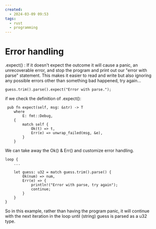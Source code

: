 ```yaml
---
created:
  - 2024-03-09 09:53
tags:
  - rust
  - programming
---
```

# Error handling

.expect() : If it doesn't expect the outcome it will cause a panic, an unrecoverable error, and stop the program and print out our "error with parse" statement.  This makes it easier to read and write but also ignoring any possible errors other than something bad happened, try again...
```
guess.trim().parse().expect("Error with parse.");
```

if we check the definition of .expect():
```
 pub fn expect(self, msg: &str) -> T
    where
        E: fmt::Debug,
    {
        match self {
            Ok(t) => t,
            Err(e) => unwrap_failed(msg, &e),
        }
    }
```

We can take away the Ok() & Err() and customize error handling.
```
loop {
	...

	let guess: u32 = match guess.trim().parse() {
		Ok(num) => num,
		Err(e) => {
			println!("Error with parse, try again");
			continue;
		}
	}
}
```
So in this example, rather than having the program panic, it will continue with the next iteration in the loop until (string) guess is parsed as a u32 type.